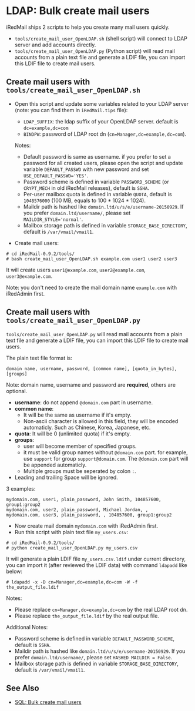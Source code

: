 # LDAP: Bulk create mail users

iRedMail ships 2 scripts to help you create many mail users quickly.

* `tools/create_mail_user_OpenLDAP.sh` (shell script) will connect to LDAP
  server and add accounts directly.
* `tools/create_mail_user_OpenLDAP.py` (Python script) will read mail accounts
  from a plain text file and generate a LDIF file, you can import this LDIF
  file to create mail users.

## Create mail users with `tools/create_mail_user_OpenLDAP.sh`

* Open this script and update some variables related to your LDAP server (note:
  you can find them in `iRedMail.tips` file):

    * `LDAP_SUFFIX`: the ldap suffix of your OpenLDAP server. default is
      `dc=example,dc=com`
    * `BINDPW`: password of LDAP root dn (`cn=Manager,dc=example,dc=com`).

    Notes:

    * Default password is same as username. if you prefer to set a password for all
      created users, please open the script and update variable `DEFAULT_PASSWD`
      with new password and set `USE_DEFAULT_PASSWD='YES'`.
    * Password scheme is defined in variable `PASSWORD_SCHEME` (or `CRYPT_MECH` in
      old iRedMail releases), default is `SSHA`.
    * Per-user mailbox quota is defined in variable `QUOTA`, default is
      `1048576000` (100 MB, equals to 100 * 1024 * 1024).
    * Maildir path is hashed like  `domain.ltd/u/s/e/username-20150929`. If you
      prefer `domain.ltd/username/`, please set `MAILDIR_STYLE='normal'`.
    * Mailbox storage path is defined in variable `STORAGE_BASE_DIRECTORY`, default
      is `/var/vmail/vmail1`.

* Create mail users:

```shell
# cd iRedMail-0.9.2/tools/
# bash create_mail_user_OpenLDAP.sh example.com user1 user2 user3
```

It will create users `user1@example.com`, `user2@example.com`, `user3@example.com`.

Note: you don't need to create the mail domain name `example.com` with iRedAdmin first.

## Create mail users with `tools/create_mail_user_OpenLDAP.py`

`tools/create_mail_user_OpenLDAP.py` will read mail accounts from a plain
text file and generate a LDIF file, you can import this LDIF file to create
mail users.

The plain text file format is:

```
domain name, username, password, [common name], [quota_in_bytes], [groups]
```

Note: domain name, username and password are __required__, others are optional.

* __username__: do not append `@domain.com` part in username.
* __common name__:
    * It will be the same as username if it's empty.
    * Non-ascii character is allowed in this field, they will be
      encoded automaticly. Such as Chinese, Korea, Japanese, etc.
* __quota__: It will be 0 (unlimited quota) if it's empty.
* __groups__:
    * user will become member of specified groups.
    * it must be valid group names without `@domain.com` part. for example,
      use `support` for group `support@domain.com`. The `@domain.com` part
      will be appended automaticly.
    * Multiple groups must be seperated by colon `:`.
* Leading and trailing Space will be ignored.

3 examples:

```
mydomain.com, user1, plain_password, John Smith, 104857600, group1:group2
mydomain.com, user2, plain_password, Michael Jordan, ,
mydomain.com, user3, plain_password, , 104857600, group1:group2
```

* Now create mail domain `mydomain.com` with iRedAdmin first.
* Run this script with plain text file `my_users.csv`:

```
# cd iRedMail-0.9.2/tools/
# python create_mail_user_OpenLDAP.py my_users.csv
```

It will generate a plain LDIF file `my_users.csv.ldif` under current directory,
you can import it (after reviewed the LDIF data) with command `ldapadd` like
below:

```
# ldapadd -x -D cn=Manager,dc=example,dc=com -W -f the_output_file.ldif
```

Notes:

* Please replace `cn=Manager,dc=example,dc=com` by the real LDAP root dn.
* Please replace `the_output_file.ldif` by the real output file.

Additional Notes:

* Password scheme is defined in variable `DEFAULT_PASSWORD_SCHEME`, default is
  `SSHA`.
* Maildir path is hashed like  `domain.ltd/u/s/e/username-20150929`. If you
  prefer `domain.ltd/username/`, please set `HASHED_MAILDIR = False`.
* Mailbox storage path is defined in variable `STORAGE_BASE_DIRECTORY`, default
  is `/var/vmail/vmail1`.


## See Also

* [SQL: Bulk create mail users](./sql.bulk.create.mail.users.html)
